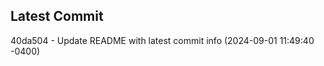
## Latest Commit
40da504 - Update README with latest commit info (2024-09-01 11:49:40 -0400) <Yunxi-Zhou>

